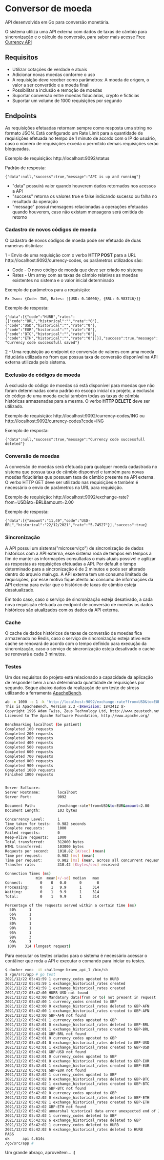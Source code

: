 # Conversor de moeda

API desenvolvida em Go para conversão monetária.

O sistema utiliza uma API externa com dados de taxas de câmbio para sincronização e o cálculo da conversão, para saber mais acesse [Free Currency API](https://freecurrencyapi.net/)

## Requisitos

- Utilizar cotações de verdade e atuais
- Adicionar novas moedas conforme o uso
- A requisição deve receber como parâmetros: A moeda de origem, o valor a ser convertido e a moeda final
- Possibilitar a inclusão e remoção de moedas
- Suportar conversão entre moedas fiduciárias, crypto e fictícias
- Suportar um volume de 1000 requisições por segundo

## Endpoints

As requisições efetuadas retornam sempre como resposta uma string no formato JSON. Está configurado um Rate Limit para a quantidade de requisições efetuada no tempo de 1 minuto de acordo com o IP do usuário, caso o número de requisições exceda o permitido demais requisições serão bloqueadas.

Exemplo de requisição: http://localhost:9092/status

Padrão de resposta:

`{"data":null,"success":true,"message":"API is up and running"}`

- "data" possuirá valor quando houverem dados retornados nos acessos a API
- "success" retorna os valores true e false indicando sucesso ou falha no resultado da operação
- "message" possui mensagens relacionadas a operações efetuadas quando houverem, caso não existam mensagens será omitida do retorno

### Cadastro de novos códigos de moeda

O cadastro de novos códigos de moeda pode ser efetuado de duas maneiras distintas:

1 - Envio de uma requisição com o verbo **HTTP POST** para a URL http://localhost:9092/currency-codes, os parâmetros utilizados são:

- Code - O novo código de moeda que deve ser criado no sistema
- Rates - Um array com as taxas de câmbio relativas as moedas existentes no sistema e o valor inicial determinado

Exemplo de parâmetros para a requisição:

`Ex Json: {Code: ING, Rates: [{USD: 0.10000}, {BRL: 0.983746}]}`

Exemplo de resposta:

`{"data":[{"code":"HURB","rates":[{"code":"BRL","historical":"","rate":"0"},{"code":"USD","historical":"","rate":"0"},{"code":"EUR","historical":"","rate":"0"},{"code":"BTC","historical":"","rate":"0"},{"code":"ETH","historical":"","rate":"0"}]}],"success":true,"message":"Currency code successfull saved"}`

2 - Uma requisição ao endpoint de conversão de valores com uma moeda fiduciária utilizada no from que possua taxa de conversão disponível na API externa utilizada pelo sistema.

### Exclusão de códigos de moeda

A exclusão do código de moedas só está disponível para moedas que não foram determinadas como padrão no escopo inicial do projeto, a exclusão do código de uma moeda exclui também todas as taxas de câmbia históricas armazenadas para a mesma. O verbo **HTTP DELETE** deve ser utilizado. 

Exemplo de requisição: http://localhost:9092/currency-codes/ING ou http://localhost:9092/currency-codes?code=ING

Exemplo de resposta:

`{"data":null,"success":true,"message":"Currency code successfull deleted"}`

### Conversão de moedas

A conversão de moedas será efetuada para qualquer moeda cadastrada no sistema que possua taxa de câmbio disponível e também para novas moedas fiduciárias que possuam taxa de câmbio presente na API externa. O verbo HTTP GET deve ser utilizado nas requisições e também é necessário o envio de parâmetros na URL para requisição.

Exemplo de requisição: http://localhost:9092/exchange-rate?from=USD&to=BRL&amount=2.00

Exemplo de resposta:

`{"data":[{"amount":"11,49","code":"USD-BRL","historical":"22/12/2021","rate":"5.74527"}],"success":true}`

### Sincronização

A API possui um sistema("microserviço") de sincronização de dados históricos com a API externa, esse sistema roda de tempos em tempos a fim de manter as informações consultadas o mais atuais possível e agilizar as respostas as requisições efetuadas a API. Por default o tempo determinado para a sincronização é de 2 minutos e pode ser alterado dentro do arquvio main.go. A API externa tem um consumo limitado de requisições, por esse motivo fique atento ao consumo de informações da API externa para evitar que o histórico de taxas de câmbio esteja desatualizado.

Em todo caso, caso o serviço de sincronização esteja desativado, a cada nova requisição efetuada ao endpoint de conversão de moedas os dados históricos são atualizados com os dados da API externa.

### Cache

O cache de dados históricos de taxas de conversão de moedas fica armazenado no Redis, caso o serviço de sincronização esteja ativo este cache se renovará de acordo com o tempo definido para execução da sincronização, caso o serviço de sincronização esteja desativado o cache se renovará a cada 3 minutos.

### Testes

Um dos requisitos do projeto está relacionado a capacidade da aplicação de responder bem a uma determinada quantidade de requisições por segundo. Segue abaixo dados da realização de um teste de stress utilizando a ferramenta [ApacheBench](https://httpd.apache.org/docs/2.4/programs/ab.html).

```bash
ab -n 1000 -c 1 -k "http://localhost:9092/exchange-rate?from=USD&to=EUR&amount=2.00"
This is ApacheBench, Version 2.3 <$Revision: 1843412 $>
Copyright 1996 Adam Twiss, Zeus Technology Ltd, http://www.zeustech.net/
Licensed to The Apache Software Foundation, http://www.apache.org/

Benchmarking localhost (be patient)
Completed 100 requests
Completed 200 requests
Completed 300 requests
Completed 400 requests
Completed 500 requests
Completed 600 requests
Completed 700 requests
Completed 800 requests
Completed 900 requests
Completed 1000 requests
Finished 1000 requests


Server Software:        
Server Hostname:        localhost
Server Port:            9092

Document Path:          /exchange-rate?from=USD&to=EUR&amount=2.00
Document Length:        103 bytes

Concurrency Level:      1
Time taken for tests:   0.982 seconds
Complete requests:      1000
Failed requests:        0
Keep-Alive requests:    1000
Total transferred:      312000 bytes
HTML transferred:       103000 bytes
Requests per second:    1018.82 [#/sec] (mean)
Time per request:       0.982 [ms] (mean)
Time per request:       0.982 [ms] (mean, across all concurrent requests)
Transfer rate:          310.42 [Kbytes/sec] received

Connection Times (ms)
              min  mean[+/-sd] median   max
Connect:        0    0   0.0      0       0
Processing:     0    1   9.9      1     314
Waiting:        0    1   9.9      1     314
Total:          0    1   9.9      1     314

Percentage of the requests served within a certain time (ms)
  50%      1
  66%      1
  75%      1
  80%      1
  90%      1
  95%      1
  98%      3
  99%      3
 100%    314 (longest request)
```

Para executar os testes criados para o sistema é necessário acessar o contâiner que roda a API e executar o comando para iniciar os testes.

```bash
$ docker exec -it challenge-bravo_api_1 /bin/sh
$ /go/src/app # go test
2021/12/22 05:41:59 1 currency_codes updated to HURB
2021/12/22 05:41:59 1 exchange_historical_rates created 
2021/12/22 05:41:59 1 exchange_historical_rates created 
2021/12/22 05:42:00 HURB-USD not found
2021/12/22 05:42:00 Mandatory data(from or to) not present in request
2021/12/22 05:42:00 1 currency_codes created to GBP
2021/12/22 05:42:00 0 exchange_historical_rates deleted to GBP-AFN
2021/12/22 05:42:00 1 exchange_historical_rates created to GBP-AFN
2021/12/22 05:42:00 GBP-AFN not found
2021/12/22 05:42:01 1 currency_codes updated to GBP
2021/12/22 05:42:01 0 exchange_historical_rates deleted to GBP-BRL
2021/12/22 05:42:01 1 exchange_historical_rates created to GBP-BRL
2021/12/22 05:42:01 GBP-BRL not found
2021/12/22 05:42:01 0 currency_codes updated to GBP
2021/12/22 05:42:01 0 exchange_historical_rates deleted to GBP-USD
2021/12/22 05:42:01 1 exchange_historical_rates created to GBP-USD
2021/12/22 05:42:01 GBP-USD not found
2021/12/22 05:42:01 0 currency_codes updated to GBP
2021/12/22 05:42:01 0 exchange_historical_rates deleted to GBP-EUR
2021/12/22 05:42:01 1 exchange_historical_rates created to GBP-EUR
2021/12/22 05:42:01 GBP-EUR not found
2021/12/22 05:42:02 1 currency_codes updated to GBP
2021/12/22 05:42:02 0 exchange_historical_rates deleted to GBP-BTC
2021/12/22 05:42:02 1 exchange_historical_rates created to GBP-BTC
2021/12/22 05:42:02 GBP-BTC not found
2021/12/22 05:42:02 0 currency_codes updated to GBP
2021/12/22 05:42:02 0 exchange_historical_rates deleted to GBP-ETH
2021/12/22 05:42:02 1 exchange_historical_rates created to GBP-ETH
2021/12/22 05:42:02 GBP-ETH not found
2021/12/22 05:42:02 unmarshal historical data error unexpected end of JSON input
2021/12/22 05:42:02 1 currency_codes deleted to GBP
2021/12/22 05:42:02 6 exchange_historical_rates deleted to GBP
2021/12/22 05:42:02 1 currency_codes deleted to HURB
2021/12/22 05:42:02 6 exchange_historical_rates deleted to HURB
PASS
ok  	api	4.614s
/go/src/app # 
```

Um grande abraço, aproveitem... :)